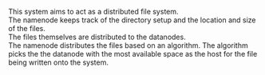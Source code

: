 This system aims to act as a distributed file system. </br>
The namenode keeps track of the directory setup and the location and size of the files. </br>
The files themselves are distributed to the datanodes. </br>
The namenode distributes the files based on an algorithm. The algorithm picks the the datanode with the most available space as the host for the file being written onto the system. </br>
